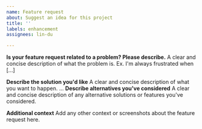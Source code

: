```yaml
---
name: Feature request
about: Suggest an idea for this project
title: ''
labels: enhancement
assignees: lin-du

---
```


**Is your feature request related to a problem? Please describe.**
A clear and concise description of what the problem is. Ex. I'm always frustrated when [...]

**Describe the solution you'd like**
A clear and concise description of what you want to happen.
...
**Describe alternatives you've considered**
A clear and concise description of any alternative solutions or features you've considered.

**Additional context**
Add any other context or screenshots about the feature request here.
